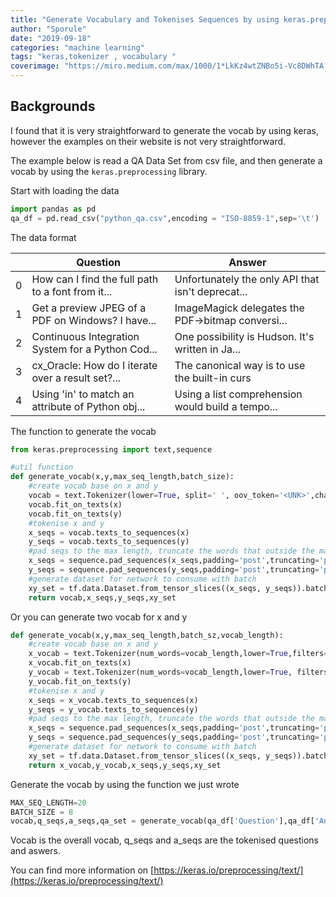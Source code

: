 ```yaml
---
title: "Generate Vocabulary and Tokenises Sequences by using keras.preprocessing"
author: "Sporule"
date: "2019-09-18"
categories: "machine learning"
tags: "keras,tokenizer , vocabulary "
coverimage: "https://miro.medium.com/max/1000/1*LkKz4wtZNBo5i-Vc8DWhTA.png"
---
```


## Backgrounds

I found that it is very straightforward to generate the vocab by using keras, however the examples on their website is not very straightforward.

The example below is read a QA Data Set from csv file, and then generate a vocab by using the `keras.preprocessing` library.

Start with loading the data

```python
import pandas as pd 
qa_df = pd.read_csv("python_qa.csv",encoding = "ISO-8859-1",sep='\t')
```

The data format

  |     | Question                                          | Answer                                            |
  | --- | ------------------------------------------------- | ------------------------------------------------- |
  | 0   | How can I find the full path to a font from it... | Unfortunately the only API that isn't deprecat... |
  | 1   | Get a preview JPEG of a PDF on Windows? I have... | ImageMagick delegates the PDF->bitmap conversi... |
  | 2   | Continuous Integration System for a Python Cod... | One possibility is Hudson. It's written in Ja...  |
  | 3   | cx_Oracle: How do I iterate over a result set?... | The canonical way is to use the built-in curs     |
  | 4   | Using 'in' to match an attribute of Python obj... | Using a list comprehension would build a tempo... |

The function to generate the vocab

```python
from keras.preprocessing import text,sequence

#util function
def generate_vocab(x,y,max_seq_length,batch_size):
    #create vocab base on x and y
    vocab = text.Tokenizer(lower=True, split=' ', oov_token='<UNK>',char_level=False, document_count=0)
    vocab.fit_on_texts(x)
    vocab.fit_on_texts(y)
    #tokenise x and y
    x_seqs = vocab.texts_to_sequences(x)
    y_seqs = vocab.texts_to_sequences(y)
    #pad seqs to the max length, truncate the words that outside the max length
    x_seqs = sequence.pad_sequences(x_seqs,padding='post',truncating='post',maxlen=max_seq_length)
    y_seqs = sequence.pad_sequences(y_seqs,padding='post',truncating='post',maxlen=max_seq_length)
    #generate dataset for network to consume with batch
    xy_set = tf.data.Dataset.from_tensor_slices((x_seqs, y_seqs)).batch(batch_size, drop_remainder=True)
    return vocab,x_seqs,y_seqs,xy_set
```

Or you can generate two vocab for x and y

```python
def generate_vocab(x,y,max_seq_length,batch_sz,vocab_length):
    #create vocab base on x and y
    x_vocab = text.Tokenizer(num_words=vocab_length,lower=True,filters='!"#$%&()*+,-./:;=?@[\\]^_`{|}~\t\n', split=' ', oov_token=UNK,char_level=False, document_count=0)
    x_vocab.fit_on_texts(x)
    y_vocab = text.Tokenizer(num_words=vocab_length,lower=True, filters='!"#$%&()*+,-./:;=?@[\\]^_`{|}~\t\n',split=' ', oov_token=UNK,char_level=False, document_count=0)
    y_vocab.fit_on_texts(y)
    #tokenise x and y
    x_seqs = x_vocab.texts_to_sequences(x)
    y_seqs = y_vocab.texts_to_sequences(y)
    #pad seqs to the max length, truncate the words that outside the max length
    x_seqs = sequence.pad_sequences(x_seqs,padding='post',truncating='post',maxlen=max_seq_length)
    y_seqs = sequence.pad_sequences(y_seqs,padding='post',truncating='post',maxlen=max_seq_length)
    #generate dataset for network to consume with batch
    xy_set = tf.data.Dataset.from_tensor_slices((x_seqs, y_seqs)).batch(batch_sz, drop_remainder=True)
    return x_vocab,y_vocab,x_seqs,y_seqs,xy_set
```

Generate the vocab by using the function we just wrote

```python
MAX_SEQ_LENGTH=20
BATCH_SIZE = 8
vocab,q_seqs,a_seqs,qa_set = generate_vocab(qa_df['Question'],qa_df['Answer'],MAX_SEQ_LENGTH,BATCH_SIZE)
```

Vocab is the overall vocab, q_seqs and a_seqs are the tokenised questions and aswers.

You can find more information on [https://keras.io/preprocessing/text/](https://keras.io/preprocessing/text/)
